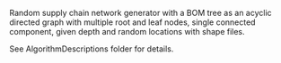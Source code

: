 Random supply chain network generator with a BOM tree as an acyclic directed graph with multiple root and leaf nodes,
single connected component, given depth and random locations with shape files.

See AlgorithmDescriptions folder for details. 
